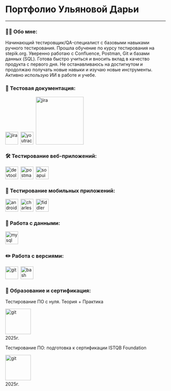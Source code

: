 # Портфолио Ульяновой Дарьи
---

### 👨‍💻 Обо мне:

Начинающий тестировщик/QA-специалист с  базовыми навыками ручного тестирования. Прошла обучение по курсу тестирования на stepik.org. Уверенно работаю с Confluence, Postman, Git и базами данных (SQL). Готова быстро учиться и вносить вклад в качество продукта с первого дня. Не останавливаюсь на достигнутом и продолжаю получать новые навыки и изучаю новые инструменты. Активно использую ИИ в работе и учебе.




### 📁 Тестовая документация:

<div>
  <img src="https://cdn.jsdelivr.net/gh/devicons/devicon/icons/jira/jira-original.svg" title="jira" alt="jira" width="40" height="40"/>&nbsp
  <img src="https://upload.wikimedia.org/wikipedia/commons/thumb/8/8d/YouTrack_Icon.svg/1024px-YouTrack_Icon.svg.png?20200803082248" title="youtrack" alt="youtrack" width="40" height="40"/>&nbsp
  <img src="https://img.shields.io/badge/Confluence-%23172B4D.svg?logo=confluence&logoColor=white)](https://www.atlassian.com/software/confluence)" title="jira" alt="jira" width="150" height="150" />&nbsp

</div>


### 🛠 Тестирование веб-приложений:

<div>
  <img src="https://d33wubrfki0l68.cloudfront.net/38b5c953a4667366685d55db55d057c86db1fc54/a0fdc/static/acae6b24d940347661ca901ea07f47c1/chrome-dev-logo-icon.png" title="devtools" alt="devtools" width="40" height="40"/>&nbsp
  <img src="https://voyager.postman.com/logo/postman-logo-icon-orange.svg" title="postman" alt="postman" width="40" height="40" />&nbsp
  <img src="https://static0.smartbear.co/smartbearbrand/media/images/home/soapui-icon.svg" title="soapui" alt="soapui" width="40" height="40"/>&nbsp
</div>


### 📱 Тестирование мобильных приложений:

<div>
  <img src="https://cdn.jsdelivr.net/gh/devicons/devicon/icons/androidstudio/androidstudio-original.svg" title="android-studio" alt="android-studio" width="40" height="40"/>&nbsp
  <img src="https://cdn.icon-icons.com/icons2/3053/PNG/512/charles_proxy_macos_bigsur_icon_190302.png" title="charles-proxy" alt="charles-proxy" width="40" height="40"/>&nbsp
  <img src="https://www.megaleechers.com/storage/Fiddler-Everywhere-Icon.png" title="fiddler" alt="fiddler" width="40" height="40"/>&nbsp
</div>


### 💾 Работа с данными:

<div>
  <img src="https://cdn.jsdelivr.net/gh/devicons/devicon/icons/mysql/mysql-original.svg" title="mysql" alt="mysql" width="40" height="40"/>&nbsp
</div>


### ✏️ Работа с версиями:

<div>
  <img src="https://cdn.jsdelivr.net/gh/devicons/devicon/icons/git/git-original.svg" title="git" alt="git" width="40" height="40"/>&nbsp
  <img src="https://upload.wikimedia.org/wikipedia/commons/thumb/4/4b/Bash_Logo_Colored.svg/1024px-Bash_Logo_Colored.svg.png?20180723054350" title="bash" alt="bash" width="40" height="40"/>&nbsp  
</div>



### 📜 Образование и сертификация:

Тестирование ПО с нуля. Теория + Практика
<div>
<img src="https://stepik.org/static/frontend/topbar_logo.svg" title="git" alt="git" width="80" height="80" />&nbsp 
</div>  2025г.

Тестирование ПО: подготовка к сертификации ISTQB Foundation
<div>
<img src="https://stepik.org/static/frontend/topbar_logo.svg" title="git" alt="git" width="80" height="80" />&nbsp 
</div>  2025г.



